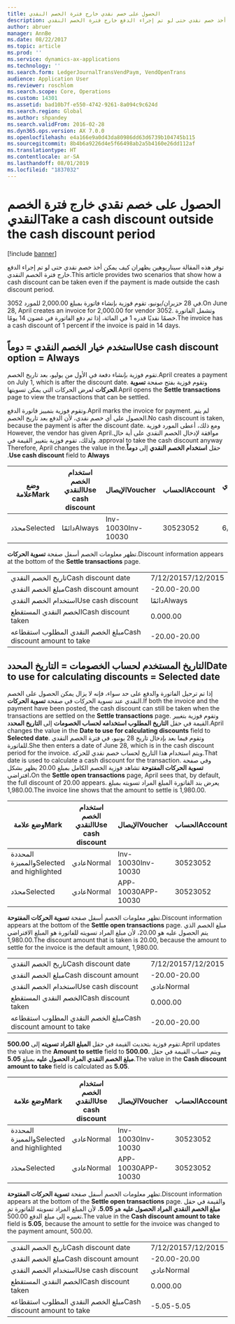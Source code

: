 ```yaml
---
title: الحصول على خصم نقدي خارج فترة الخصم النقدي
description: توفر هذه المقالة سيناريوهين يظهران كيف يمكن أخذ خصم نقدي حتى لو تم إجراء الدفع خارج فترة الخصم النقدي.
author: abruer
manager: AnnBe
ms.date: 08/22/2017
ms.topic: article
ms.prod: ''
ms.service: dynamics-ax-applications
ms.technology: ''
ms.search.form: LedgerJournalTransVendPaym, VendOpenTrans
audience: Application User
ms.reviewer: roschlom
ms.search.scope: Core, Operations
ms.custom: 14301
ms.assetid: bad10b7f-e550-4742-9261-8a094c9c624d
ms.search.region: Global
ms.author: shpandey
ms.search.validFrom: 2016-02-28
ms.dyn365.ops.version: AX 7.0.0
ms.openlocfilehash: e4a166e9a0d43da80986dd63d6739b104745b115
ms.sourcegitcommit: 8b4b6a9226d4e5f66498ab2a5b4160e26dd112af
ms.translationtype: HT
ms.contentlocale: ar-SA
ms.lasthandoff: 08/01/2019
ms.locfileid: "1837032"
---
```

# <a name="take-a-cash-discount-outside-the-cash-discount-period"></a><span data-ttu-id="54b7a-103">الحصول على خصم نقدي خارج فترة الخصم النقدي</span><span class="sxs-lookup"><span data-stu-id="54b7a-103">Take a cash discount outside the cash discount period</span></span>

[!include [banner](../includes/banner.md)]

<span data-ttu-id="54b7a-104">توفر هذه المقالة سيناريوهين يظهران كيف يمكن أخذ خصم نقدي حتى لو تم إجراء الدفع خارج فترة الخصم النقدي.</span><span class="sxs-lookup"><span data-stu-id="54b7a-104">This article provides two scenarios that show how a cash discount can be taken even if the payment is made outside the cash discount period.</span></span>

<span data-ttu-id="54b7a-105">في 28 حزيران/يونيو، تقوم فوزية بإنشاء فاتورة بمبلغ 2,000.00 للمورد 3052.</span><span class="sxs-lookup"><span data-stu-id="54b7a-105">On June 28, April creates an invoice for 2,000.00 for vendor 3052.</span></span> <span data-ttu-id="54b7a-106">وتشمل الفاتورة خصمًا نقديًا قدره 1 في المائة، إذا تم دفع الفاتورة في غضون 14 يومًا.‬</span><span class="sxs-lookup"><span data-stu-id="54b7a-106">The invoice has a cash discount of 1 percent if the invoice is paid in 14 days.</span></span>

## <a name="use-cash-discount-option--always"></a><span data-ttu-id="54b7a-107">استخدم خيار الخصم النقدي = دوماً</span><span class="sxs-lookup"><span data-stu-id="54b7a-107">Use cash discount option = Always</span></span>
<span data-ttu-id="54b7a-108">تقوم فوزية بإنشاء دفعة في الأول من يوليو، بعد تاريخ الخصم.</span><span class="sxs-lookup"><span data-stu-id="54b7a-108">April creates a payment on July 1, which is after the discount date.</span></span> <span data-ttu-id="54b7a-109">وتقوم فوزية بفتح صفحة **تسوية الحركات** لعرض الحركات التي يمكن تسويتها.</span><span class="sxs-lookup"><span data-stu-id="54b7a-109">April opens the **Settle transactions** page to view the transactions that can be settled.</span></span> 

<span data-ttu-id="54b7a-110">وتقوم فوزية بتمييز فاتورة الدفع.</span><span class="sxs-lookup"><span data-stu-id="54b7a-110">April marks the invoice for payment.</span></span> <span data-ttu-id="54b7a-111">لم يتم الحصول على أي خصم نقدي، لأن الدفع بعد تاريخ الخصم.</span><span class="sxs-lookup"><span data-stu-id="54b7a-111">No cash discount is taken, because the payment is after the discount date.</span></span> <span data-ttu-id="54b7a-112">‏‫ومع ذلك، أعطى المورد فوزية موافقة لإدخال الخصم النقدي على أية حال.</span><span class="sxs-lookup"><span data-stu-id="54b7a-112">However, the vendor has given April approval to take the cash discount anyway.</span></span> <span data-ttu-id="54b7a-113">ولذلك، تقوم فوزية بتغيير القيمة في حقل **استخدام الخصم النقدي** إلى **دوماً**.</span><span class="sxs-lookup"><span data-stu-id="54b7a-113">Therefore, April changes the value in the **Use cash discount** field to **Always**.</span></span>

| <span data-ttu-id="54b7a-114">وضع علامة</span><span class="sxs-lookup"><span data-stu-id="54b7a-114">Mark</span></span>     | <span data-ttu-id="54b7a-115">استخدام الخصم النقدي</span><span class="sxs-lookup"><span data-stu-id="54b7a-115">Use cash discount</span></span> | <span data-ttu-id="54b7a-116">الإيصال</span><span class="sxs-lookup"><span data-stu-id="54b7a-116">Voucher</span></span>   | <span data-ttu-id="54b7a-117">الحساب</span><span class="sxs-lookup"><span data-stu-id="54b7a-117">Account</span></span> | <span data-ttu-id="54b7a-118">تاريخ الخصم النقدي</span><span class="sxs-lookup"><span data-stu-id="54b7a-118">Cash discount date</span></span> | <span data-ttu-id="54b7a-119">تاريخ الاستحقاق</span><span class="sxs-lookup"><span data-stu-id="54b7a-119">Due date</span></span>  | <span data-ttu-id="54b7a-120">الفاتورة</span><span class="sxs-lookup"><span data-stu-id="54b7a-120">Invoice</span></span> | <span data-ttu-id="54b7a-121">المبلغ بعملة الحركة</span><span class="sxs-lookup"><span data-stu-id="54b7a-121">Amount in transaction currency</span></span> | <span data-ttu-id="54b7a-122">عملة</span><span class="sxs-lookup"><span data-stu-id="54b7a-122">Currency</span></span> | <span data-ttu-id="54b7a-123">المبلغ المراد تسويته</span><span class="sxs-lookup"><span data-stu-id="54b7a-123">Amount to settle</span></span> |
|----------|-------------------|-----------|---------|--------------------|-----------|---------|--------------------------------|----------|------------------|
| <span data-ttu-id="54b7a-124">محدَد</span><span class="sxs-lookup"><span data-stu-id="54b7a-124">Selected</span></span> | <span data-ttu-id="54b7a-125">دائمًا</span><span class="sxs-lookup"><span data-stu-id="54b7a-125">Always</span></span>            | <span data-ttu-id="54b7a-126">Inv-10030</span><span class="sxs-lookup"><span data-stu-id="54b7a-126">Inv-10030</span></span> | <span data-ttu-id="54b7a-127">3052</span><span class="sxs-lookup"><span data-stu-id="54b7a-127">3052</span></span>    | <span data-ttu-id="54b7a-128">6/28/2015</span><span class="sxs-lookup"><span data-stu-id="54b7a-128">6/28/2015</span></span>          | <span data-ttu-id="54b7a-129">7/12/2015</span><span class="sxs-lookup"><span data-stu-id="54b7a-129">7/12/2015</span></span> | <span data-ttu-id="54b7a-130">10030</span><span class="sxs-lookup"><span data-stu-id="54b7a-130">10030</span></span>   | <span data-ttu-id="54b7a-131">-2,000.00</span><span class="sxs-lookup"><span data-stu-id="54b7a-131">-2,000.00</span></span>                      | <span data-ttu-id="54b7a-132">دولار أمريكي</span><span class="sxs-lookup"><span data-stu-id="54b7a-132">USD</span></span>      | <span data-ttu-id="54b7a-133">-1,980.00</span><span class="sxs-lookup"><span data-stu-id="54b7a-133">-1,980.00</span></span>        |

<span data-ttu-id="54b7a-134">تظهر معلومات الخصم أسفل صفحة **تسوية الحركات**.</span><span class="sxs-lookup"><span data-stu-id="54b7a-134">Discount information appears at the bottom of the **Settle transactions** page.</span></span>

|                              |           |
|------------------------------|-----------|
| <span data-ttu-id="54b7a-135">تاريخ الخصم النقدي</span><span class="sxs-lookup"><span data-stu-id="54b7a-135">Cash discount date</span></span>           | <span data-ttu-id="54b7a-136">7/12/2015</span><span class="sxs-lookup"><span data-stu-id="54b7a-136">7/12/2015</span></span> |
| <span data-ttu-id="54b7a-137">مبلغ الخصم النقدي</span><span class="sxs-lookup"><span data-stu-id="54b7a-137">Cash discount amount</span></span>         | <span data-ttu-id="54b7a-138">-20.00</span><span class="sxs-lookup"><span data-stu-id="54b7a-138">-20.00</span></span>    |
| <span data-ttu-id="54b7a-139">استخدام الخصم النقدي</span><span class="sxs-lookup"><span data-stu-id="54b7a-139">Use cash discount</span></span>            | <span data-ttu-id="54b7a-140">دائمًا</span><span class="sxs-lookup"><span data-stu-id="54b7a-140">Always</span></span>    |
| <span data-ttu-id="54b7a-141">الخصم النقدي المستقطع</span><span class="sxs-lookup"><span data-stu-id="54b7a-141">Cash discount taken</span></span>          | <span data-ttu-id="54b7a-142">0.00</span><span class="sxs-lookup"><span data-stu-id="54b7a-142">0.00</span></span>      |
| <span data-ttu-id="54b7a-143">مبلغ الخصم النقدي المطلوب استقطاعه</span><span class="sxs-lookup"><span data-stu-id="54b7a-143">Cash discount amount to take</span></span> | <span data-ttu-id="54b7a-144">-20.00</span><span class="sxs-lookup"><span data-stu-id="54b7a-144">-20.00</span></span>    |

## <a name="date-to-use-for-calculating-discounts--selected-date"></a><span data-ttu-id="54b7a-145">التاريخ المستخدم لحساب الخصومات = التاريخ المحدد</span><span class="sxs-lookup"><span data-stu-id="54b7a-145">Date to use for calculating discounts = Selected date</span></span>
<span data-ttu-id="54b7a-146">إذا تم ترحيل الفاتورة والدفع على حد سواء، فإنه لا يزال يمكن الحصول على الخصم النقدي عند تسوية الحركات في صفحة **تسوية الحركات**.</span><span class="sxs-lookup"><span data-stu-id="54b7a-146">If both the invoice and the payment have been posted, the cash discount can still be taken when the transactions are settled on the **Settle transactions** page.</span></span> <span data-ttu-id="54b7a-147">وتقوم فوزية بتغيير القيمة في حقل **التاريخ المطلوب استخدامه لحساب الخصومات** إلى **التاريخ المحدد**.</span><span class="sxs-lookup"><span data-stu-id="54b7a-147">April changes the value in the **Date to use for calculating discounts** field to **Selected date**.</span></span> <span data-ttu-id="54b7a-148">وتقوم فيما بعد بإدخال تاريخ 28 يونيو، في فترة الخصم النقدي للفاتورة.</span><span class="sxs-lookup"><span data-stu-id="54b7a-148">She then enters a date of June 28, which is in the cash discount period for the invoice.</span></span> <span data-ttu-id="54b7a-149">ويتم استخدام هذا التاريخ لحساب خصم نقدي للحركة.</span><span class="sxs-lookup"><span data-stu-id="54b7a-149">That date is used to calculate a cash discount for the transaction.</span></span> <span data-ttu-id="54b7a-150">وفي صفحة **تسوية الحركات المفتوحة** تشاهد فوزية الخصم الكامل بمبلغ 20.00  يظهر بشكل افتراضي،</span><span class="sxs-lookup"><span data-stu-id="54b7a-150">On the **Settle open transactions** page, April sees that, by default, the full discount of 20.00 appears.</span></span> <span data-ttu-id="54b7a-151">يعرض بند الفاتورة المبلغ المراد تسويته بمبلغ 1,980.00.</span><span class="sxs-lookup"><span data-stu-id="54b7a-151">The invoice line shows that the amount to settle is 1,980.00.</span></span>

| <span data-ttu-id="54b7a-152">وضع علامة</span><span class="sxs-lookup"><span data-stu-id="54b7a-152">Mark</span></span>                     | <span data-ttu-id="54b7a-153">استخدام الخصم النقدي</span><span class="sxs-lookup"><span data-stu-id="54b7a-153">Use cash discount</span></span> | <span data-ttu-id="54b7a-154">الإيصال</span><span class="sxs-lookup"><span data-stu-id="54b7a-154">Voucher</span></span>   | <span data-ttu-id="54b7a-155">الحساب</span><span class="sxs-lookup"><span data-stu-id="54b7a-155">Account</span></span> | <span data-ttu-id="54b7a-156">تاريخ الخصم النقدي</span><span class="sxs-lookup"><span data-stu-id="54b7a-156">Cash discount date</span></span> | <span data-ttu-id="54b7a-157">تاريخ الاستحقاق</span><span class="sxs-lookup"><span data-stu-id="54b7a-157">Due date</span></span>  | <span data-ttu-id="54b7a-158">الفاتورة</span><span class="sxs-lookup"><span data-stu-id="54b7a-158">Invoice</span></span> | <span data-ttu-id="54b7a-159">المبلغ بعملة الحركة</span><span class="sxs-lookup"><span data-stu-id="54b7a-159">Amount in transaction currency</span></span> | <span data-ttu-id="54b7a-160">عملة</span><span class="sxs-lookup"><span data-stu-id="54b7a-160">Currency</span></span> | <span data-ttu-id="54b7a-161">المبلغ المراد تسويته</span><span class="sxs-lookup"><span data-stu-id="54b7a-161">Amount to settle</span></span> |
|--------------------------|-------------------|-----------|---------|--------------------|-----------|---------|--------------------------------|----------|------------------|
| <span data-ttu-id="54b7a-162">المحددة والمميزة</span><span class="sxs-lookup"><span data-stu-id="54b7a-162">Selected and highlighted</span></span> | <span data-ttu-id="54b7a-163">عادي</span><span class="sxs-lookup"><span data-stu-id="54b7a-163">Normal</span></span>            | <span data-ttu-id="54b7a-164">Inv-10030</span><span class="sxs-lookup"><span data-stu-id="54b7a-164">Inv-10030</span></span> | <span data-ttu-id="54b7a-165">3052</span><span class="sxs-lookup"><span data-stu-id="54b7a-165">3052</span></span>    | <span data-ttu-id="54b7a-166">6/28/2015</span><span class="sxs-lookup"><span data-stu-id="54b7a-166">6/28/2015</span></span>          | <span data-ttu-id="54b7a-167">7/12/2015</span><span class="sxs-lookup"><span data-stu-id="54b7a-167">7/12/2015</span></span> | <span data-ttu-id="54b7a-168">10030</span><span class="sxs-lookup"><span data-stu-id="54b7a-168">10030</span></span>   | <span data-ttu-id="54b7a-169">-2,000.00</span><span class="sxs-lookup"><span data-stu-id="54b7a-169">-2,000.00</span></span>                      | <span data-ttu-id="54b7a-170">دولار أمريكي</span><span class="sxs-lookup"><span data-stu-id="54b7a-170">USD</span></span>      | <span data-ttu-id="54b7a-171">-1,980.00</span><span class="sxs-lookup"><span data-stu-id="54b7a-171">-1,980.00</span></span>        |
| <span data-ttu-id="54b7a-172">محدَد</span><span class="sxs-lookup"><span data-stu-id="54b7a-172">Selected</span></span>                 | <span data-ttu-id="54b7a-173">عادي</span><span class="sxs-lookup"><span data-stu-id="54b7a-173">Normal</span></span>            | <span data-ttu-id="54b7a-174">APP-10030</span><span class="sxs-lookup"><span data-stu-id="54b7a-174">APP-10030</span></span> | <span data-ttu-id="54b7a-175">3052</span><span class="sxs-lookup"><span data-stu-id="54b7a-175">3052</span></span>    | <span data-ttu-id="54b7a-176">7/15/2015</span><span class="sxs-lookup"><span data-stu-id="54b7a-176">7/15/2015</span></span>          | <span data-ttu-id="54b7a-177">7/15/2015</span><span class="sxs-lookup"><span data-stu-id="54b7a-177">7/15/2015</span></span> |         | <span data-ttu-id="54b7a-178">500.00</span><span class="sxs-lookup"><span data-stu-id="54b7a-178">500.00</span></span>                         | <span data-ttu-id="54b7a-179">دولار أمريكي</span><span class="sxs-lookup"><span data-stu-id="54b7a-179">USD</span></span>      | <span data-ttu-id="54b7a-180">500.00</span><span class="sxs-lookup"><span data-stu-id="54b7a-180">500.00</span></span>           |

<span data-ttu-id="54b7a-181">تظهر معلومات الخصم أسفل صفحة **تسوية الحركات المفتوحة**.</span><span class="sxs-lookup"><span data-stu-id="54b7a-181">Discount information appears at the bottom of the **Settle open transactions** page.</span></span> <span data-ttu-id="54b7a-182">مبلغ الخصم الذي يتم الحصول عليه هو 20.00، لأن مبلغ المراد تسويته للفاتورة هو المبلغ الافتراضي 1,980.00.</span><span class="sxs-lookup"><span data-stu-id="54b7a-182">The discount amount that is taken is 20.00, because the amount to settle for the invoice is the default amount, 1,980.00.</span></span>

|                              |           |
|------------------------------|-----------|
| <span data-ttu-id="54b7a-183">تاريخ الخصم النقدي</span><span class="sxs-lookup"><span data-stu-id="54b7a-183">Cash discount date</span></span>           | <span data-ttu-id="54b7a-184">7/12/2015</span><span class="sxs-lookup"><span data-stu-id="54b7a-184">7/12/2015</span></span> |
| <span data-ttu-id="54b7a-185">مبلغ الخصم النقدي</span><span class="sxs-lookup"><span data-stu-id="54b7a-185">Cash discount amount</span></span>         | <span data-ttu-id="54b7a-186">-20.00</span><span class="sxs-lookup"><span data-stu-id="54b7a-186">-20.00</span></span>    |
| <span data-ttu-id="54b7a-187">استخدام الخصم النقدي</span><span class="sxs-lookup"><span data-stu-id="54b7a-187">Use cash discount</span></span>            | <span data-ttu-id="54b7a-188">عادي</span><span class="sxs-lookup"><span data-stu-id="54b7a-188">Normal</span></span>    |
| <span data-ttu-id="54b7a-189">الخصم النقدي المستقطع</span><span class="sxs-lookup"><span data-stu-id="54b7a-189">Cash discount taken</span></span>          | <span data-ttu-id="54b7a-190">0.00</span><span class="sxs-lookup"><span data-stu-id="54b7a-190">0.00</span></span>      |
| <span data-ttu-id="54b7a-191">مبلغ الخصم النقدي المطلوب استقطاعه</span><span class="sxs-lookup"><span data-stu-id="54b7a-191">Cash discount amount to take</span></span> | <span data-ttu-id="54b7a-192">-20.00</span><span class="sxs-lookup"><span data-stu-id="54b7a-192">-20.00</span></span>    |

<span data-ttu-id="54b7a-193">تقوم فوزية بتحديث القيمة في حقل **المبلغ المُراد تسويته** إلى **500.00**.</span><span class="sxs-lookup"><span data-stu-id="54b7a-193">April updates the value in the **Amount to settle** field to **500.00**.</span></span> <span data-ttu-id="54b7a-194">ويتم حساب القيمة في حقل **مبلغ الخصم النقدي المراد الحصول عليه** بمبلغ **5.05**.</span><span class="sxs-lookup"><span data-stu-id="54b7a-194">The value in the **Cash discount amount to take** field is calculated as **5.05**.</span></span>

| <span data-ttu-id="54b7a-195">وضع علامة</span><span class="sxs-lookup"><span data-stu-id="54b7a-195">Mark</span></span>                     | <span data-ttu-id="54b7a-196">استخدام الخصم النقدي</span><span class="sxs-lookup"><span data-stu-id="54b7a-196">Use cash discount</span></span> | <span data-ttu-id="54b7a-197">الإيصال</span><span class="sxs-lookup"><span data-stu-id="54b7a-197">Voucher</span></span>   | <span data-ttu-id="54b7a-198">الحساب</span><span class="sxs-lookup"><span data-stu-id="54b7a-198">Account</span></span> | <span data-ttu-id="54b7a-199">التاريخ</span><span class="sxs-lookup"><span data-stu-id="54b7a-199">Date</span></span>      | <span data-ttu-id="54b7a-200">تاريخ الاستحقاق</span><span class="sxs-lookup"><span data-stu-id="54b7a-200">Due date</span></span>  | <span data-ttu-id="54b7a-201">الفاتورة</span><span class="sxs-lookup"><span data-stu-id="54b7a-201">Invoice</span></span> | <span data-ttu-id="54b7a-202">المبلغ بعملة الحركة</span><span class="sxs-lookup"><span data-stu-id="54b7a-202">Amount in transaction currency</span></span> | <span data-ttu-id="54b7a-203">عملة</span><span class="sxs-lookup"><span data-stu-id="54b7a-203">Currency</span></span> | <span data-ttu-id="54b7a-204">المبلغ المراد تسويته</span><span class="sxs-lookup"><span data-stu-id="54b7a-204">Amount to settle</span></span> |
|--------------------------|-------------------|-----------|---------|-----------|-----------|---------|--------------------------------|----------|------------------|
| <span data-ttu-id="54b7a-205">المحددة والمميزة</span><span class="sxs-lookup"><span data-stu-id="54b7a-205">Selected and highlighted</span></span> | <span data-ttu-id="54b7a-206">عادي</span><span class="sxs-lookup"><span data-stu-id="54b7a-206">Normal</span></span>            | <span data-ttu-id="54b7a-207">Inv-10030</span><span class="sxs-lookup"><span data-stu-id="54b7a-207">Inv-10030</span></span> | <span data-ttu-id="54b7a-208">3052</span><span class="sxs-lookup"><span data-stu-id="54b7a-208">3052</span></span>    | <span data-ttu-id="54b7a-209">6/28/2015</span><span class="sxs-lookup"><span data-stu-id="54b7a-209">6/28/2015</span></span> | <span data-ttu-id="54b7a-210">7/12/2015</span><span class="sxs-lookup"><span data-stu-id="54b7a-210">7/12/2015</span></span> | <span data-ttu-id="54b7a-211">10030</span><span class="sxs-lookup"><span data-stu-id="54b7a-211">10030</span></span>   | <span data-ttu-id="54b7a-212">2,000.00</span><span class="sxs-lookup"><span data-stu-id="54b7a-212">2,000.00</span></span>                       | <span data-ttu-id="54b7a-213">دولار أمريكي</span><span class="sxs-lookup"><span data-stu-id="54b7a-213">USD</span></span>      | <span data-ttu-id="54b7a-214">-500.00</span><span class="sxs-lookup"><span data-stu-id="54b7a-214">-500.00</span></span>          |
| <span data-ttu-id="54b7a-215">محدَد</span><span class="sxs-lookup"><span data-stu-id="54b7a-215">Selected</span></span>                 | <span data-ttu-id="54b7a-216">عادي</span><span class="sxs-lookup"><span data-stu-id="54b7a-216">Normal</span></span>            | <span data-ttu-id="54b7a-217">APP-10030</span><span class="sxs-lookup"><span data-stu-id="54b7a-217">APP-10030</span></span> | <span data-ttu-id="54b7a-218">3052</span><span class="sxs-lookup"><span data-stu-id="54b7a-218">3052</span></span>    | <span data-ttu-id="54b7a-219">7/15/2015</span><span class="sxs-lookup"><span data-stu-id="54b7a-219">7/15/2015</span></span> | <span data-ttu-id="54b7a-220">7/15/2015</span><span class="sxs-lookup"><span data-stu-id="54b7a-220">7/15/2015</span></span> |         | <span data-ttu-id="54b7a-221">500.00</span><span class="sxs-lookup"><span data-stu-id="54b7a-221">500.00</span></span>                         | <span data-ttu-id="54b7a-222">دولار أمريكي</span><span class="sxs-lookup"><span data-stu-id="54b7a-222">USD</span></span>      | <span data-ttu-id="54b7a-223">500.00</span><span class="sxs-lookup"><span data-stu-id="54b7a-223">500.00</span></span>           |

<span data-ttu-id="54b7a-224">تظهر معلومات الخصم أسفل صفحة **تسوية الحركات المفتوحة**.</span><span class="sxs-lookup"><span data-stu-id="54b7a-224">Discount information appears at the bottom of the **Settle open transactions** page.</span></span> <span data-ttu-id="54b7a-225">والقيمة في حقل **مبلغ الخصم النقدي المراد الحصول عليه** هو **5.05**، لأن المبلغ المراد تسويته للفاتورة تم تغييره إلى مبلغ الدفع 500.00.</span><span class="sxs-lookup"><span data-stu-id="54b7a-225">The value in the **Cash discount amount to take** field is **5.05**, because the amount to settle for the invoice was changed to the payment amount, 500.00.</span></span>

|                              |           |
|------------------------------|-----------|
| <span data-ttu-id="54b7a-226">تاريخ الخصم النقدي</span><span class="sxs-lookup"><span data-stu-id="54b7a-226">Cash discount date</span></span>           | <span data-ttu-id="54b7a-227">7/12/2015</span><span class="sxs-lookup"><span data-stu-id="54b7a-227">7/12/2015</span></span> |
| <span data-ttu-id="54b7a-228">مبلغ الخصم النقدي</span><span class="sxs-lookup"><span data-stu-id="54b7a-228">Cash discount amount</span></span>         | <span data-ttu-id="54b7a-229">-20.00</span><span class="sxs-lookup"><span data-stu-id="54b7a-229">-20.00</span></span>    |
| <span data-ttu-id="54b7a-230">استخدام الخصم النقدي</span><span class="sxs-lookup"><span data-stu-id="54b7a-230">Use cash discount</span></span>            | <span data-ttu-id="54b7a-231">عادي</span><span class="sxs-lookup"><span data-stu-id="54b7a-231">Normal</span></span>    |
| <span data-ttu-id="54b7a-232">الخصم النقدي المستقطع</span><span class="sxs-lookup"><span data-stu-id="54b7a-232">Cash discount taken</span></span>          | <span data-ttu-id="54b7a-233">0.00</span><span class="sxs-lookup"><span data-stu-id="54b7a-233">0.00</span></span>      |
| <span data-ttu-id="54b7a-234">مبلغ الخصم النقدي المطلوب استقطاعه</span><span class="sxs-lookup"><span data-stu-id="54b7a-234">Cash discount amount to take</span></span> | <span data-ttu-id="54b7a-235">-5.05</span><span class="sxs-lookup"><span data-stu-id="54b7a-235">-5.05</span></span>     |





